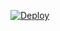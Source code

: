 [![Deploy](https://www.herokucdn.com/deploy/button.svg)](https://heroku.com/deploy?template=https://github.com/sarumansama/Kaguya_San)
